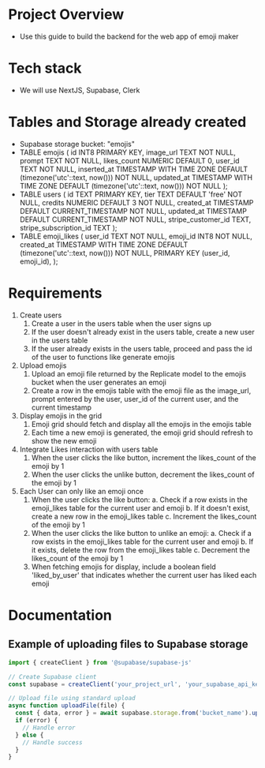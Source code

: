 # Project Overview
- Use this guide to build the backend for the web app of emoji maker

# Tech stack
- We will use NextJS, Supabase, Clerk

# Tables and Storage already created
- Supabase storage bucket: "emojis"
- TABLE emojis (
    id INT8 PRIMARY KEY,
    image_url TEXT NOT NULL,
    prompt TEXT NOT NULL,
    likes_count NUMERIC DEFAULT 0,
    user_id TEXT NOT NULL,
    inserted_at TIMESTAMP WITH TIME ZONE DEFAULT (timezone('utc'::text, now())) NOT NULL,
    updated_at TIMESTAMP WITH TIME ZONE DEFAULT (timezone('utc'::text, now())) NOT NULL
);
- TABLE users (
    id TEXT PRIMARY KEY,
    tier TEXT DEFAULT 'free' NOT NULL,
    credits NUMERIC DEFAULT 3 NOT NULL,
    created_at TIMESTAMP DEFAULT CURRENT_TIMESTAMP NOT NULL,
    updated_at TIMESTAMP DEFAULT CURRENT_TIMESTAMP NOT NULL,
    stripe_customer_id TEXT,
    stripe_subscription_id TEXT
);
- TABLE emoji_likes (
    user_id TEXT NOT NULL,
    emoji_id INT8 NOT NULL,
    created_at TIMESTAMP WITH TIME ZONE DEFAULT (timezone('utc'::text, now())) NOT NULL,
    PRIMARY KEY (user_id, emoji_id),
);

# Requirements
1. Create users
    1. Create a user in the users table when the user signs up
    2. If the user doesn't already exist in the users table, create a new user in the users table
    3. If the user already exists in the users table, proceed and pass the id of the user to functions like generate emojis
2. Upload emojis
    1. Upload an emoji file returned by the Replicate model to the emojis bucket when the user generates an emoji
    2. Create a row in the emojis table with the emoji file as the image_url, prompt entered by the user, user_id of the current user, and the current timestamp
3. Display emojis in the grid
    1. Emoji grid should fetch and display all the emojis in the emojis table
    2. Each time a new emoji is generated, the emoji grid should refresh to show the new emoji
4. Integrate Likes interaction with users table
    1. When the user clicks the like button, increment the likes_count of the emoji by 1
    2. When the user clicks the unlike button, decrement the likes_count of the emoji by 1
5. Each User can only like an emoji once
    1. When the user clicks the like button:
        a. Check if a row exists in the emoji_likes table for the current user and emoji
        b. If it doesn't exist, create a new row in the emoji_likes table
        c. Increment the likes_count of the emoji by 1
    2. When the user clicks the like button to unlike an emoji:
        a. Check if a row exists in the emoji_likes table for the current user and emoji
        b. If it exists, delete the row from the emoji_likes table
        c. Decrement the likes_count of the emoji by 1
    3. When fetching emojis for display, include a boolean field 'liked_by_user' that indicates whether the current user has liked each emoji

# Documentation
## Example of uploading files to Supabase storage

```javascript
import { createClient } from '@supabase/supabase-js'

// Create Supabase client
const supabase = createClient('your_project_url', 'your_supabase_api_key')

// Upload file using standard upload
async function uploadFile(file) {
  const { data, error } = await supabase.storage.from('bucket_name').upload('file_path', file)
  if (error) {
    // Handle error
  } else {
    // Handle success
  }
}
```